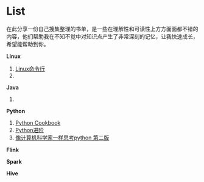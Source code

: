 # List

在此分享一份自己搜集整理的书单，是一些在理解性和可读性上方方面面都不错的内容，他们帮助我在不知不觉中对知识点产生了非常深刻的记忆，让我快速成长，希望能帮助到你。

**Linux**

1. [Linux命令行](http://backspace.cool/TLCL/book/chap01.html )
2. 

**Java**

1. 

**Python**

1. [Python Cookbook](https://python3-cookbook.readthedocs.io/zh_CN/latest/copyright.html)
2. [Python进阶](https://docs.pythontab.com/interpy/)
3. [像计算机科学家一样思考python 第二版](https://www.ctolib.com/docs/sfile/think-python-2e/index.html)

**Flink**

**Spark**

**Hive**



